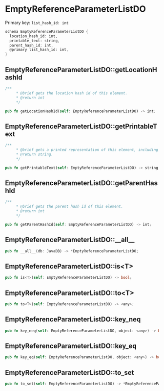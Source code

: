 # EmptyReferenceParameterListDO

Primary key: `list_hash_id: int`

```rust
schema EmptyReferenceParameterListDO {
  location_hash_id: int,
  printable_text: string,
  parent_hash_id: int,
  @primary list_hash_id: int,
}
```
## EmptyReferenceParameterListDO::getLocationHashId

```rust
/**
     * @brief gets the location hash id of this element.
     * @return int
     */
```
```rust
pub fn getLocationHashId(self: EmptyReferenceParameterListDO) -> int;
```
## EmptyReferenceParameterListDO::getPrintableText

```rust
/**
     * @brief gets a printed representation of this element, including its structure where applicable.
     * @return string.
     */
```
```rust
pub fn getPrintableText(self: EmptyReferenceParameterListDO) -> string;
```
## EmptyReferenceParameterListDO::getParentHashId

```rust
/**
     * @brief gets the parent hash id of this element.
     * @return int
     */
```
```rust
pub fn getParentHashId(self: EmptyReferenceParameterListDO) -> int;
```
## EmptyReferenceParameterListDO::\_\_all\_\_

```rust
pub fn __all__(db: JavaDB) -> *EmptyReferenceParameterListDO;
```
## EmptyReferenceParameterListDO::is\<T\>

```rust
pub fn is<T>(self: EmptyReferenceParameterListDO) -> bool;
```
## EmptyReferenceParameterListDO::to\<T\>

```rust
pub fn to<T>(self: EmptyReferenceParameterListDO) -> <any>;
```
## EmptyReferenceParameterListDO::key\_neq

```rust
pub fn key_neq(self: EmptyReferenceParameterListDO, object: <any>) -> bool;
```
## EmptyReferenceParameterListDO::key\_eq

```rust
pub fn key_eq(self: EmptyReferenceParameterListDO, object: <any>) -> bool;
```
## EmptyReferenceParameterListDO::to\_set

```rust
pub fn to_set(self: EmptyReferenceParameterListDO) -> *EmptyReferenceParameterListDO;
```
